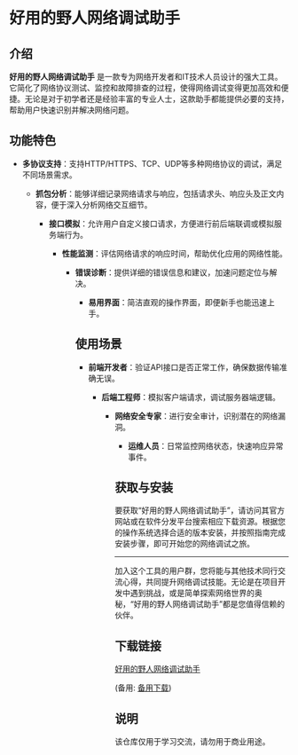 # 好用的野人网络调试助手

## 介绍

**好用的野人网络调试助手** 是一款专为网络开发者和IT技术人员设计的强大工具。它简化了网络协议测试、监控和故障排查的过程，使得网络调试变得更加高效和便捷。无论是对于初学者还是经验丰富的专业人士，这款助手都能提供必要的支持，帮助用户快速识别并解决网络问题。

## 功能特色

- **多协议支持**：支持HTTP/HTTPS、TCP、UDP等多种网络协议的调试，满足不同场景需求。

  - **抓包分析**：能够详细记录网络请求与响应，包括请求头、响应头及正文内容，便于深入分析网络交互细节。

    - **接口模拟**：允许用户自定义接口请求，方便进行前后端联调或模拟服务端行为。

      - **性能监测**：评估网络请求的响应时间，帮助优化应用的网络性能。

        - **错误诊断**：提供详细的错误信息和建议，加速问题定位与解决。

          - **易用界面**：简洁直观的操作界面，即便新手也能迅速上手。

          ## 使用场景

          - **前端开发者**：验证API接口是否正常工作，确保数据传输准确无误。

            - **后端工程师**：模拟客户端请求，调试服务器端逻辑。

              - **网络安全专家**：进行安全审计，识别潜在的网络漏洞。

                - **运维人员**：日常监控网络状态，快速响应异常事件。

                ## 获取与安装

                要获取“好用的野人网络调试助手”，请访问其官方网站或在软件分发平台搜索相应下载资源。根据您的操作系统选择合适的版本安装，并按照指南完成安装步骤，即可开始您的网络调试之旅。

                ---

                加入这个工具的用户群，您将能与其他技术同行交流心得，共同提升网络调试技能。无论是在项目开发中遇到挑战，或是简单探索网络世界的奥秘，“好用的野人网络调试助手”都是您值得信赖的伙伴。

                ## 下载链接
                [好用的野人网络调试助手](https://pan.quark.cn/s/6902ef421e8f) 

                (备用: [备用下载](https://pan.baidu.com/s/1JPlYHVmr2gnADFjZ46jZxQ?pwd=1234))

                ## 说明

                该仓库仅用于学习交流，请勿用于商业用途。
